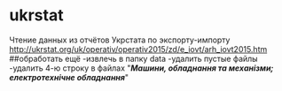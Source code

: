 # ukrstat
Чтение данных из отчётов Укрстата по экспорту-импорту
http://ukrstat.org/uk/operativ/operativ2015/zd/e_iovt/arh_iovt2015.htm
##обработать ещё
-извлечь в папку data
-удалить пустые файлы
-удалить 4-ю строку в файлах "***Машини, обладнання та механізми; електротехнічне обладнання***"
